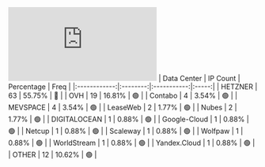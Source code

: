 ![Diagramm](https://github.com/obajay/StateSync-snapshots/blob/main/Projects/Jackal/1/README.md)
| Data Center | IP Count | Percentage | Freq |
|:------------:|:--------:|:-----------:|:-----:|
| HETZNER | 63 | 55.75% | 🔴 |
| OVH | 19 | 16.81% | 🟢 |
| Contabo | 4 | 3.54% | 🟢 |
| MEVSPACE | 4 | 3.54% | 🟢 |
| LeaseWeb | 2 | 1.77% | 🟢 |
| Nubes | 2 | 1.77% | 🟢 |
| DIGITALOCEAN | 1 | 0.88% | 🟢 |
| Google-Cloud | 1 | 0.88% | 🟢 |
| Netcup | 1 | 0.88% | 🟢 |
| Scaleway | 1 | 0.88% | 🟢 |
| Wolfpaw | 1 | 0.88% | 🟢 |
| WorldStream | 1 | 0.88% | 🟢 |
| Yandex.Cloud | 1 | 0.88% | 🟢 |
| OTHER | 12 | 10.62% | 🟢 |